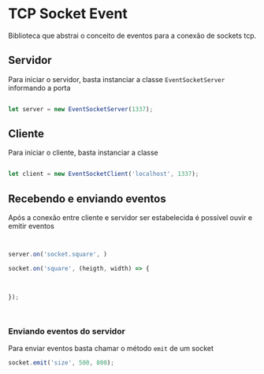 # TCP Socket Event

Biblioteca que abstrai o conceito de eventos para a conexão de sockets tcp.


## Servidor

Para iniciar o servidor, basta instanciar a classe `EventSocketServer` informando a porta

```js

let server = new EventSocketServer(1337);

```


## Cliente

Para iniciar o cliente, basta instanciar a classe

```js

let client = new EventSocketClient('localhost', 1337);

```




## Recebendo e enviando eventos

Após a conexão entre cliente e servidor ser estabelecida é possível ouvir e emitir eventos

```js


server.on('socket.square', )

socket.on('square', (heigth, width) => {

    

});




```

### Enviando eventos do servidor

Para enviar eventos basta chamar o método `emit` de um socket

```js
socket.emit('size', 500, 800);
```